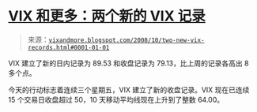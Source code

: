 <!--yml

类别：未分类

日期：2024-05-18 18:18:43

-->

# [VIX 和更多：两个新的 VIX 记录](http://vixandmore.blogspot.com/2008/10/two-new-vix-records.html#0001-01-01)

> 来源：[`vixandmore.blogspot.com/2008/10/two-new-vix-records.html#0001-01-01`](http://vixandmore.blogspot.com/2008/10/two-new-vix-records.html#0001-01-01)

VIX 建立了新的日内记录为 89.53 和收盘记录为 79.13，比上周的记录各高出 8 多个点。

今天的行动标志着连续三个星期五，VIX 建立了新的收盘记录。VIX 现在已连续 15 个交易日收盘超过 50，10 天移动平均线现在上升到了整数 64.00。
